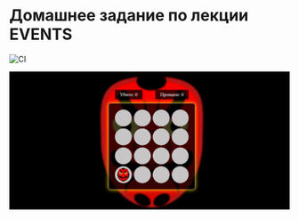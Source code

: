 # Домашнее задание по лекции EVENTS

![CI](https://github.com/SukhovAlex96/ahj-1/actions/workflows/web.yml/badge.svg)

![](./src/img/screen.jpg)
